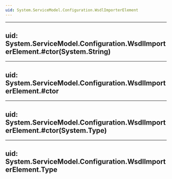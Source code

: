 ```yaml
---
uid: System.ServiceModel.Configuration.WsdlImporterElement
---
```


---
uid: System.ServiceModel.Configuration.WsdlImporterElement.#ctor(System.String)
---

---
uid: System.ServiceModel.Configuration.WsdlImporterElement.#ctor
---

---
uid: System.ServiceModel.Configuration.WsdlImporterElement.#ctor(System.Type)
---

---
uid: System.ServiceModel.Configuration.WsdlImporterElement.Type
---
